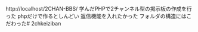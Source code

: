 http://localhost/2CHAN-BBS/
学んだPHPで2チャンネル型の掲示板の作成を行った
phpだけで作るとしんどい
返信機能を入れたかった
フォルダの構造にはこだわった# 2chkeiziban
